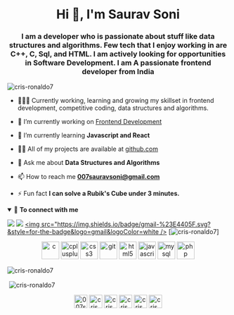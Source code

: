 <h1 align="center">Hi 👋, I'm Saurav Soni</h1>
<h3 align="center">I am a developer who is passionate about stuff like data structures and algorithms. Few tech that I enjoy working in are C++, C, Sql, and HTML. I am actively looking for opportunities in Software Development. I am A passionate frontend developer from India</h3>

<p align="left"> <img src="https://komarev.com/ghpvc/?username=cris-ronaldo7" alt="cris-ronaldo7" /> </p>

- 👨🏽‍💻 Currently working, learning and growing my skillset in frontend development, competitive coding, data structures and algorithms.

- 🔭 I’m currently working on [Frontend Development](https://github.com/cris-ronaldo7/)

- 🌱 I’m currently learning **Javascript and React**

- 👨‍💻 All of my projects are available at [github.com](https://github.com/cris-ronaldo7/)

- 💬 Ask me about **Data Structures and Algorithms**

- 📫 How to reach me **007sauravsoni@gmail.com**

- ⚡ Fun fact **I can solve a Rubik's Cube under 3 minutes.**

<details open>
<summary>🤝 <b>To connect with me</b></summary>

<p align = "center">
 
 <!--[<img src ="https://img.shields.io/badge/portfolio-%23.svg?&style=for-the-badge&logo=&logoColor=white%22">](https://cris-ronaldo7.github.io/)-->
[<img src="https://img.shields.io/badge/twitter-%231DA1F2.svg?&style=for-the-badge&logo=twitter&logoColor=white" />](https://twitter.com/007sauravsoni) 
[<img src="https://img.shields.io/badge/linkedin-%230077B5.svg?&style=for-the-badge&logo=linkedin&logoColor=white" />](https://www.linkedin.com/in/007sauravsoni)
[<img src="https://img.shields.io/badge/gmail-%23E4405F.svg?&style=for-the-badge&logo=gmail&logoColor=white />](mailto:007sauravsoni@gmail.com)
[<img src="https://komarev.com/ghpvc/?username=cris-ronaldo7" alt="cris-ronaldo7" />]
</p>

</details>

<p align="center"><img src="https://devicons.github.io/devicon/devicon.git/icons/c/c-original.svg" alt="c" width="40" height="40"/> <img src="https://devicons.github.io/devicon/devicon.git/icons/cplusplus/cplusplus-original.svg" alt="cplusplus" width="40" height="40"/> <img src="https://devicons.github.io/devicon/devicon.git/icons/css3/css3-original-wordmark.svg" alt="css3" width="40" height="40"/> <img src="https://www.vectorlogo.zone/logos/git-scm/git-scm-icon.svg" alt="git" width="40" height="40"/> <img src="https://devicons.github.io/devicon/devicon.git/icons/html5/html5-original-wordmark.svg" alt="html5" width="40" height="40"/> <img src="https://devicons.github.io/devicon/devicon.git/icons/javascript/javascript-original.svg" alt="javascript" width="40" height="40"/> <img src="https://devicons.github.io/devicon/devicon.git/icons/mysql/mysql-original-wordmark.svg" alt="mysql" width="40" height="40"/> <img src="https://devicons.github.io/devicon/devicon.git/icons/php/php-original.svg" alt="php" width="40" height="40"/></p>

<p><img align="center" src="https://github-readme-stats.vercel.app/api/top-langs/?username=cris-ronaldo7&layout=compact&hide=html" alt="cris-ronaldo7" /></p>

<p>&nbsp;<img align="center" src="https://github-readme-stats.vercel.app/api?username=cris-ronaldo7&show_icons=true" alt="cris-ronaldo7" /></p>

<p align="center">
<a href="https://www.linkedin.com/in/007sauravsoni" target="blank"><img align="center" src="https://cdn.jsdelivr.net/npm/simple-icons@3.0.1/icons/linkedin.svg" alt="007sauravsoni" height="30" width="30" /></a>
<a href="https://www.codechef.com/users/cris_ronaldo" target="blank"><img align="center" src="https://cdn.jsdelivr.net/npm/simple-icons@3.1.0/icons/codechef.svg" alt="cris_ronaldo" height="30" width="30" /></a>
<a href="https://https://www.hackerrank.com/cris_ronaldo" target="blank"><img align="center" src="https://cdn.jsdelivr.net/npm/simple-icons@3.0.1/icons/hackerrank.svg" alt="cris_ronaldo" height="30" width="30" /></a>
<a href="https://codeforces.com/profile/cris_ronaldo" target="blank"><img align="center" src="https://cdn.jsdelivr.net/npm/simple-icons@3.0.1/icons/codeforces.svg" alt="cris_ronaldo" height="30" width="30" /></a>
<a href="https://leetcode.com/cris_ronaldo/" target="blank"><img align="center" src="https://cdn.jsdelivr.net/npm/simple-icons@3.0.1/icons/leetcode.svg" alt="cris_ronaldo" height="30" width="30" /></a>
<a href="https://auth.geeksforgeeks.org/user/cristiano_ronaldo/profile" target="blank"><img align="center" src="https://cdn.jsdelivr.net/npm/simple-icons@3.0.1/icons/geeksforgeeks.svg" alt="cris_ronaldo" height="30" width="30" /></a>
</p>
